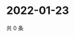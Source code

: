 # 2022-01-23

共 0 条

<!-- BEGIN WEIBO -->
<!-- 最后更新时间 Sun Jan 23 2022 02:12:24 GMT+0800 (China Standard Time) -->

<!-- END WEIBO -->
